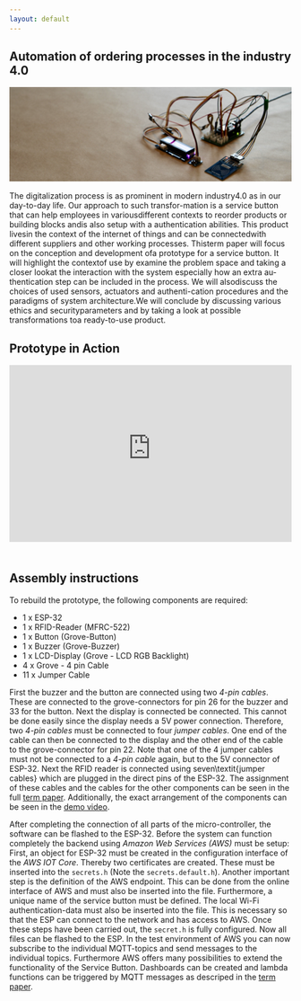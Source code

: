 ```yaml
---
layout: default
---
```


## Automation of ordering processes in the industry 4.0

![Header](https://github.com/finnge/iot-service-button/blob/master/paper/figures/microcontroller.jpeg?raw=true)

The digitalization process is as prominent in modern industry4.0 as in our day-to-day life. Our approach to such transfor-mation is a service button that can help employees in variousdifferent contexts to reorder products or building blocks andis also setup with a authentication abilities. This product livesin the context of the internet of things and can be connectedwith different suppliers and other working processes.  Thisterm paper will focus on the conception and development ofa prototype for a service button. It will highlight the contextof use by examine the problem space and taking a closer lookat the interaction with the system especially how an extra au-thentication step can be included in the process. We will alsodiscuss the choices of used sensors, actuators and authenti-cation procedures and the paradigms of system architecture.We will conclude by discussing various ethics and securityparameters and by taking a look at possible transformations toa ready-to-use product.

## Prototype in Action

<iframe style="width: 100%; margin-bottom: 20px" height="315" src="https://www.youtube-nocookie.com/embed/YwqazpQT0mQ" frameborder="0" allow="accelerometer; autoplay; encrypted-media; gyroscope; picture-in-picture" allowfullscreen></iframe>

## Assembly instructions

To rebuild the prototype, the following components are required:

- 1 x ESP-32
- 1 x RFID-Reader (MFRC-522)
- 1 x Button (Grove-Button) 
- 1 x Buzzer (Grove-Buzzer)
- 1 x LCD-Display (Grove - LCD RGB Backlight)
- 4 x Grove - 4 pin Cable
- 11 x Jumper Cable

First the buzzer and the button are connected using two *4-pin cables*. These are connected to the grove-connectors for pin 26 for the buzzer and 33 for the button. Next the display is connected be connected. This cannot be done easily since the display needs a 5V power connection. Therefore, two *4-pin cables* must be connected to four *jumper cables*. One end of the cable can then be connected to the display and the other end of the cable to the grove-connector for pin 22. Note that one of the 4 jumper cables must not be connected to a *4-pin cable* again, but to the 5V connector of ESP-32.
Next the RFID reader is connected using seven\textit{jumper cables} which are plugged in the direct pins of the ESP-32. 
The assignment of these cables and the cables for the other components can be seen in the full [term paper](https://github.com/finnge/iot-service-button/blob/master/paper/paper.pdf).
Additionally, the exact arrangement of the components can be seen in the [demo video](#prototype-in-action).

After completing the connection of all parts of the micro-controller, the software can be flashed to the ESP-32. Before the system can function completely the backend using *Amazon Web Services (AWS)* must be setup: First, an object for ESP-32 must be created in the configuration interface of the *AWS IOT Core*. Thereby two certificates are created. These must be inserted into the `secrets.h` (Note the `secrets.default.h`). Another important step is the definition of the AWS endpoint. This can be done from the online interface of AWS and must also be inserted into the file. Furthermore, a unique name of the service button must be defined. The local Wi-Fi authentication-data must also be inserted into the file. This is necessary so that the ESP can connect to the network and has access to AWS. Once these steps have been carried out, the `secret.h` is fully configured. Now all files can be flashed to the ESP. In the test environment of AWS you can now subscribe to the individual MQTT-topics and send messages to the individual topics. Furthermore AWS offers many possibilities to extend the functionality of the Service Button. Dashboards can be created and lambda functions can be triggered by MQTT messages as descriped in the [term paper](https://github.com/finnge/iot-service-button/blob/master/paper/paper.pdf).
